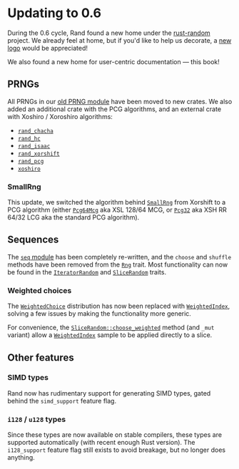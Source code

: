 # Updating to 0.6

During the 0.6 cycle, Rand found a new home under the
[rust-random](https://github.com/rust-random) project. We already feel at home,
but if you'd like to help us decorate, a [new logo](https://github.com/rust-random/rand/issues/278) would be appreciated!

We also found a new home for user-centric documentation — this book!

## PRNGs

All PRNGs in our [old PRNG module](https://docs.rs/rand/0.5/rand/prng/index.html)
have been moved to new crates. We also added an additional crate with the PCG
algorithms, and an external crate with Xoshiro / Xoroshiro algorithms:

-   [`rand_chacha`](https://crates.io/crates/rand_chacha)
-   [`rand_hc`](https://crates.io/crates/rand_hc)
-   [`rand_isaac`](https://crates.io/crates/rand_isaac)
-   [`rand_xorshift`](https://crates.io/crates/rand_xorshift)
-   [`rand_pcg`](https://crates.io/crates/rand_pcg)
-   [`xoshiro`](https://crates.io/crates/xoshiro)

### SmallRng

This update, we switched the algorithm behind [`SmallRng`] from Xorshift to a
PCG algorithm (either [`Pcg64Mcg`] aka XSL 128/64 MCG, or [`Pcg32`] aka
XSH RR 64/32 LCG aka the standard PCG algorithm).


## Sequences

The [`seq` module](../rand/rand/seq/index.html) has been completely re-written,
and the `choose` and `shuffle` methods have been removed from the [`Rng`] trait.
Most functionality can now be found in the [`IteratorRandom`] and
[`SliceRandom`] traits.

### Weighted choices

The [`WeightedChoice`] distribution has now been replaced with
[`WeightedIndex`], solving a few issues by making the functionality more
generic.

For convenience, the [`SliceRandom::choose_weighted`] method (and `_mut`
variant) allow a [`WeightedIndex`] sample to be applied directly to a slice.

## Other features

### SIMD types

Rand now has rudimentary support for generating SIMD types, gated behind the
`simd_support` feature flag.

### `i128` / `u128` types

Since these types are now available on stable compilers, these types are
supported automatically (with recent enough Rust version). The `i128_support`
feature flag still exists to avoid breakage, but no longer does anything.


[`SmallRng`]: ../rand/rand/rngs/struct.SmallRng.html
[`Pcg32`]: ../rand/rand_pcg/type.Pcg32.html
[`Pcg64Mcg`]: ../rand/rand_pcg/type.Pcg64Mcg.html
[`Rng`]: ../rand/rand/trait.Rng.html
[`IteratorRandom`]: ../rand/rand/seq/trait.IteratorRandom.html
[`SliceRandom`]: ../rand/rand/seq/trait.SliceRandom.html
[`WeightedChoice`]: https://docs.rs/rand/0.5/rand/distributions/struct.WeightedChoice.html
[`WeightedIndex`]: ../rand/rand/distributions/struct.WeightedIndex.html
[`SliceRandom::choose_weighted`]: ../rand/rand/seq/trait.SliceRandom.html#tymethod.choose_weighted
